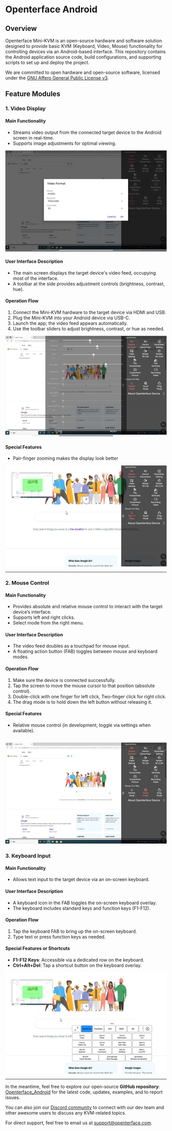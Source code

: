 # Openterface Android

## Overview

Openterface Mini-KVM is an open-source hardware and software solution designed to provide basic KVM (Keyboard, Video, Mouse) functionality for controlling devices via an Android-based interface. This repository contains the Android application source code, build configurations, and supporting scripts to set up and deploy the project.

We are committed to open hardware and open-source software, licensed under the [GNU Affero General Public License v3](LICENSE).
## Feature Modules

### 1. Video Display
#### Main Functionality
- Streams video output from the connected target device to the Android screen in real-time.
- Supports image adjustments for optimal viewing.

![image](../../images/android/videoConnect.jpg)

#### User Interface Description
- The main screen displays the target device's video feed, occupying most of the interface.
- A toolbar at the side provides adjustment controls (brightness, contrast, hue).

#### Operation Flow
1. Connect the Mini-KVM hardware to the target device via HDMI and USB.
2. Plug the Mini-KVM into your Android device via USB-C.
3. Launch the app; the video feed appears automatically.
4. Use the toolbar sliders to adjust brightness, contrast, or hue as needed.

![image](../../images/android/colorSetting.jpg)

#### Special Features
- Pair-finger zooming makes the display look better

![image](../../images/android/enlargeAndSideBar.jpg)

---

### 2. Mouse Control
#### Main Functionality
- Provides absolute and relative mouse control to interact with the target device’s interface.
- Supports left and right clicks.
- Select mode from the right menu.

#### User Interface Description
- The video feed doubles as a touchpad for mouse input.
- A floating action button (FAB) toggles between mouse and keyboard modes.

#### Operation Flow
1. Make sure the device is connected successfully.
2. Tap the screen to move the mouse cursor to that position (absolute control).
3. Double-click with one finger for left click, Two-finger click for right click.
4. The drag mode is to hold down the left button without releasing it.

#### Special Features
- Relative mouse control (in development, toggle via settings when available).

![image](../../images/android/mouseThouchMode.jpg)
---

### 3. Keyboard Input
#### Main Functionality
- Allows text input to the target device via an on-screen keyboard.

#### User Interface Description
- A keyboard icon in the FAB toggles the on-screen keyboard overlay.
- The keyboard includes standard keys and function keys (F1-F12).

#### Operation Flow
1. Tap the keyboard FAB to bring up the on-screen keyboard.
2. Type text or press function keys as needed.

#### Special Features or Shortcuts
- **F1-F12 Keys**: Accessible via a dedicated row on the keyboard.
- **Ctrl+Alt+Del**: Tap a shortcut button on the keyboard overlay.

![image](../../images/android/enlargeAndKeyBoard.jpg)

---

In the meantime, feel free to explore our open-source **GitHub repository**: [Openterface_Android](https://github.com/TechxArtisanStudio/Openterface_Android) for the latest code, updates, examples, and to report issues.

You can also join our [Discord community](/discord) to connect with our dev team and other awesome users to discuss any KVM-related topics.

For direct support, feel free to email us at [support@openterface.com](mailto:support@openterface.com).
